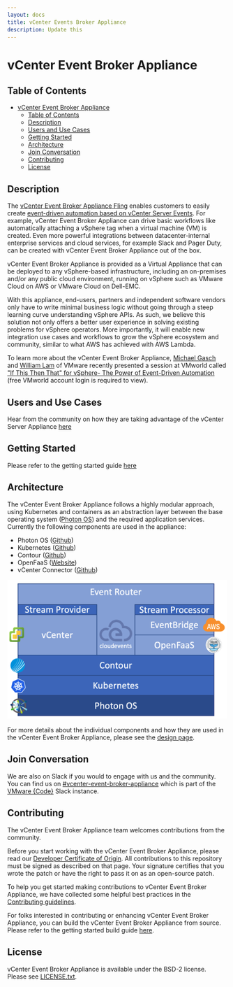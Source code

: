 ```yaml
---
layout: docs
title: vCenter Events Broker Appliance
description: Update this
---
```


# vCenter Event Broker Appliance

## Table of Contents

- [vCenter Event Broker Appliance](#vcenter-event-broker-appliance)
  - [Table of Contents](#table-of-contents)
  - [Description](#description)
  - [Users and Use Cases](#users-and-use-cases)
  - [Getting Started](#getting-started)
  - [Architecture](#architecture)
  - [Join Conversation](#join-conversation)
  - [Contributing](#contributing)
  - [License](#license)


## Description

The [vCenter Event Broker Appliance Fling](https://flings.vmware.com/vcenter-event-broker-appliance#summary) enables customers to easily create [event-driven automation based on vCenter Server Events](https://octo.vmware.com/vsphere-power-event-driven-automation/). For example, vCenter Event Broker Appliance can drive basic workflows like automatically attaching a vSphere tag when a virtual machine (VM) is created. Even more powerful integrations between datacenter-internal enterprise services and cloud services, for example Slack and Pager Duty, can be created with vCenter Event Broker Appliance out of the box.

vCenter Event Broker Appliance is provided as a Virtual Appliance that can be deployed to any vSphere-based infrastructure, including an on-premises and/or any public cloud environment, running on vSphere such as VMware Cloud on AWS or VMware Cloud on Dell-EMC.

With this appliance, end-users, partners and independent software vendors only have to write minimal business logic without going through a steep learning curve understanding vSphere APIs. As such, we believe this solution not only offers a better user experience in solving existing problems for vSphere operators. More importantly, it will enable new integration use cases and workflows to grow the vSphere ecosystem and community, similar to what AWS has achieved with AWS Lambda.

To learn more about the vCenter Event Broker Appliance, [Michael Gasch](https://github.com/embano1) and [William Lam](https://github.com/lamw/) of VMware recently presented a session at VMworld called ["If This Then That" for vSphere- The Power of Event-Driven Automation](https://videos.vmworld.com/global/2019/videoplayer/29523) (free VMworld account login is required to view).

## Users and Use Cases

Hear from the community on how they are taking advantage of the vCenter Server Appliance [here](users-and-use-cases.md)

## Getting Started

Please refer to the getting started guide [here](getting-started.md)

## Architecture

The vCenter Event Broker Appliance follows a highly modular approach, using Kubernetes and containers as an abstraction layer between the base operating system ([Photon OS](https://github.com/vmware/photon)) and the required application services. Currently the following components are used in the appliance:

- Photon OS ([Github](https://github.com/vmware/photon))
- Kubernetes ([Github](https://github.com/kubernetes/kubernetes))
- Contour ([Github](https://github.com/projectcontour/contour))
- OpenFaaS ([Website](https://www.openfaas.com/))
- vCenter Connector ([Github](https://github.com/openfaas-incubator/vcenter-connector/))

![VEBA Architecture](veba-appliance-diagram.png)

For more details about the individual components and how they are used in the vCenter Event Broker Appliance, please see the [design page](DESIGN.md).

## Join Conversation

We are also on Slack if you would to engage with us and the community. You can find us on [#vcenter-event-broker-appliance](https://vmwarecode.slack.com/archives/CQLT9B5AA) which is part of the [VMware {Code}](https://code.vmware.com/web/code/join) Slack instance.

## Contributing

The vCenter Event Broker Appliance team welcomes contributions from the community.

Before you start working with the vCenter Event Broker Appliance, please read our [Developer Certificate of Origin](https://cla.vmware.com/dco). All contributions to this repository must be signed as described on that page. Your signature certifies that you wrote the patch or have the right to pass it on as an open-source patch.

To help you get started making contributions to vCenter Event Broker Appliance, we have collected some helpful best practices in the [Contributing guidelines](CONTRIBUTING.md).

For folks interested in contributing or enhancing vCenter Event Broker Appliance, you can build the vCenter Event Broker Appliance from source. Please refer to the getting started build guide [here](getting-started-build.md).

## License

vCenter Event Broker Appliance is available under the BSD-2 license. Please see [LICENSE.txt](LICENSE.txt).
